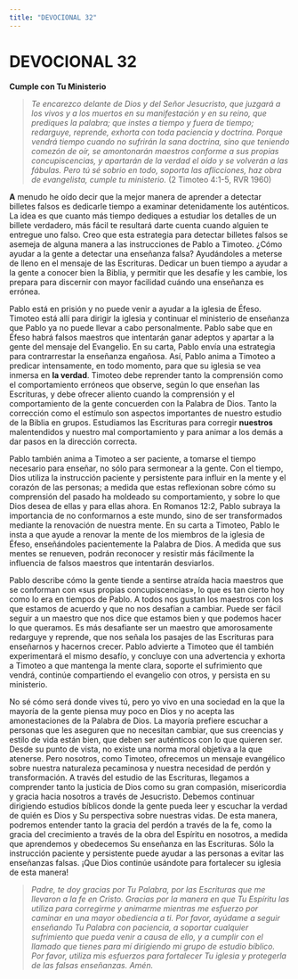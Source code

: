 ```yaml
---
title: "DEVOCIONAL 32"
---
```

# DEVOCIONAL 32

**Cumple con Tu Ministerio**

> *Te encarezco delante de Dios y del Señor Jesucristo, que juzgará a
> los vivos y a los muertos en su manifestación y en su reino, que
> prediques la palabra; que instes a tiempo y fuera de tiempo;
> redarguye, reprende, exhorta con toda paciencia y doctrina. Porque
> vendrá tiempo cuando no sufrirán la sana doctrina, sino que teniendo
> comezón de oír, se amontonarán maestros conforme a sus propias
> concupiscencias, y apartarán de la verdad el oído y se volverán a las
> fábulas. Pero tú sé sobrio en todo, soporta las aflicciones, haz obra
> de evangelista, cumple tu ministerio.* (2 Timoteo 4:1-5, RVR 1960)

**A** menudo he oído decir que la mejor manera de aprender a detectar
billetes falsos es dedicarle tiempo a examinar detenidamente los
auténticos. La idea es que cuanto más tiempo dediques a estudiar los
detalles de un billete verdadero, más fácil te resultará darte cuenta
cuando alguien te entregue uno falso. Creo que esta estrategia para
detectar billetes falsos se asemeja de alguna manera a las instrucciones
de Pablo a Timoteo. ¿Cómo ayudar a la gente a detectar una enseñanza
falsa? Ayudándoles a meterse de lleno en el mensaje de las Escrituras.
Dedicar un buen tiempo a ayudar a la gente a conocer bien la Biblia, y
permitir que les desafíe y les cambie, los prepara para discernir con
mayor facilidad cuándo una enseñanza es errónea.

Pablo está en prisión y no puede venir a ayudar a la iglesia de Éfeso.
Timoteo está allí para dirigir la iglesia y continuar el ministerio de
enseñanza que Pablo ya no puede llevar a cabo personalmente. Pablo sabe
que en Éfeso habrá falsos maestros que intentarán ganar adeptos y
apartar a la gente del mensaje del Evangelio. En su carta, Pablo envía
una estrategia para contrarrestar la enseñanza engañosa. Así, Pablo
anima a Timoteo a predicar intensamente, en todo momento, para que su
iglesia se vea inmersa en **la verdad**. Timoteo debe reprender tanto la
comprensión como el comportamiento erróneos que observe, según lo que
enseñan las Escrituras, y debe ofrecer aliento cuando la comprensión y
el comportamiento de la gente concuerden con la Palabra de Dios. Tanto
la corrección como el estímulo son aspectos importantes de nuestro
estudio de la Biblia en grupos. Estudiamos las Escrituras para corregir
**nuestros** malentendidos y nuestro mal comportamiento y para animar a
los demás a dar pasos en la dirección correcta.

Pablo también anima a Timoteo a ser paciente, a tomarse el tiempo
necesario para enseñar, no sólo para sermonear a la gente. Con el
tiempo, Dios utiliza la instrucción paciente y persistente para influir
en la mente y el corazón de las personas; a medida que estas reflexionan
sobre cómo su comprensión del pasado ha moldeado su comportamiento, y
sobre lo que Dios desea de ellas y para ellas ahora. En Romanos 12:2,
Pablo subraya la importancia de no conformarnos a este mundo, sino de
ser transformados mediante la renovación de nuestra mente. En su carta a
Timoteo, Pablo le insta a que ayude a renovar la mente de los miembros
de la iglesia de Éfeso, enseñándoles pacientemente la Palabra de Dios. A
medida que sus mentes se renueven, podrán reconocer y resistir más
fácilmente la influencia de falsos maestros que intentarán desviarlos.

Pablo describe cómo la gente tiende a sentirse atraída hacia maestros
que se conforman con «sus propias concupiscencias», lo que es tan cierto
hoy como lo era en tiempos de Pablo. A todos nos gustan los maestros con
los que estamos de acuerdo y que no nos desafían a cambiar. Puede ser
fácil seguir a un maestro que nos dice que estamos bien y que podemos
hacer lo que queramos. Es más desafiante ser un maestro que amorosamente
redarguye y reprende, que nos señala los pasajes de las Escrituras para
enseñarnos y hacernos crecer. Pablo advierte a Timoteo que él también
experimentará el mismo desafío, y concluye con una advertencia y exhorta
a Timoteo a que mantenga la mente clara, soporte el sufrimiento que
vendrá, continúe compartiendo el evangelio con otros, y persista en su
ministerio.

No sé cómo será donde vives tú, pero yo vivo en una sociedad en la que
la mayoría de la gente piensa muy poco en Dios y no acepta las
amonestaciones de la Palabra de Dios. La mayoría prefiere escuchar a
personas que les aseguren que no necesitan cambiar, que sus creencias y
estilo de vida están bien, que deben ser auténticos con lo que quieren
ser. Desde su punto de vista, no existe una norma moral objetiva a la
que atenerse. Pero nosotros, como Timoteo, ofrecemos un mensaje
evangélico sobre nuestra naturaleza pecaminosa y nuestra necesidad de
perdón y transformación. A través del estudio de las Escrituras,
llegamos a comprender tanto la justicia de Dios como su gran compasión,
misericordia y gracia hacia nosotros a través de Jesucristo. Debemos
continuar dirigiendo estudios bíblicos donde la gente pueda leer y
escuchar la verdad de quién es Dios y Su perspectiva sobre nuestras
vidas. De esta manera, podremos entender tanto la gracia del perdón a
través de la fe, como la gracia del crecimiento a través de la obra del
Espíritu en nosotros, a medida que aprendemos y obedecemos Su enseñanza
en las Escrituras. Sólo la instrucción paciente y persistente puede
ayudar a las personas a evitar las enseñanzas falsas. ¡Que Dios continúe
usándote para fortalecer su iglesia de esta manera!

> *Padre, te doy gracias por Tu Palabra, por las Escrituras que me
> llevaron a la fe en Cristo. Gracias por la manera en que Tu Espíritu
> las utiliza para corregirme y animarme mientras me esfuerzo por
> caminar en una mayor obediencia a ti. Por favor, ayúdame a seguir
> enseñando Tu Palabra con paciencia, a soportar cualquier sufrimiento
> que pueda venir a causa de ello, y a cumplir con el llamado que tienes
> para mí dirigiendo mi grupo de estudio bíblico. Por favor, utiliza mis
> esfuerzos para fortalecer Tu iglesia y protegerla de las falsas
> enseñanzas. Amén.*

